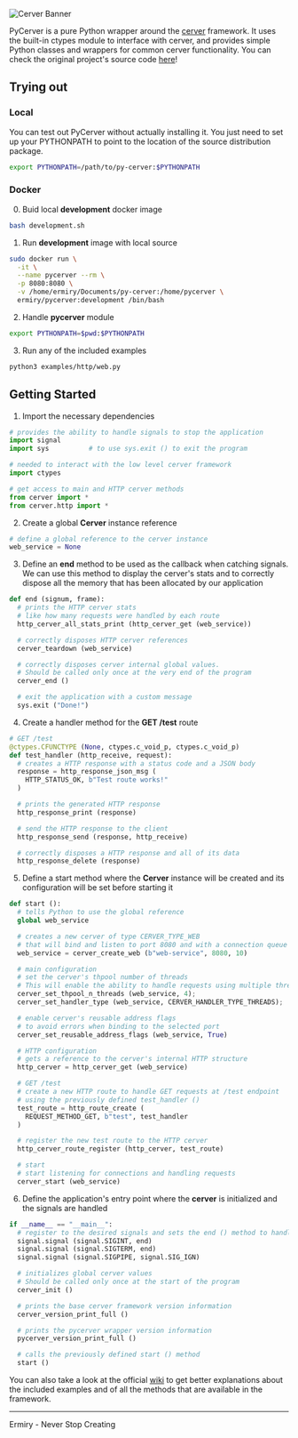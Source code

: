 ![Cerver Banner](https://ermiry.com/api/images/cerver/banner.png)

PyCerver is a pure Python wrapper around the [cerver](https://cerver.ermiry.com) framework. It uses the built-in ctypes module to interface with cerver, and provides simple Python classes and wrappers for common cerver functionality. You can check the original project's source code [here](https://github.com/ermiry/cerver)!

## Trying out

### Local

You can test out PyCerver without actually installing it. You just need to set up your PYTHONPATH to point to the location of the source distribution package.

``` bash
export PYTHONPATH=/path/to/py-cerver:$PYTHONPATH
```

### Docker

0. Buid local **development** docker image

``` bash
bash development.sh
```

1. Run **development** image with local source

``` bash
sudo docker run \
  -it \
  --name pycerver --rm \
  -p 8080:8080 \
  -v /home/ermiry/Documents/py-cerver:/home/pycerver \
  ermiry/pycerver:development /bin/bash
```

2. Handle **pycerver** module

``` bash
export PYTHONPATH=$pwd:$PYTHONPATH
```

3. Run any of the included examples

``` bash
python3 examples/http/web.py
```

## Getting Started

1. Import the necessary dependencies

``` python
# provides the ability to handle signals to stop the application
import signal
import sys			# to use sys.exit () to exit the program

# needed to interact with the low level cerver framework
import ctypes

# get access to main and HTTP cerver methods
from cerver import *
from cerver.http import *
```

2. Create a global **Cerver** instance reference

``` python
# define a global reference to the cerver instance
web_service = None
```

3. Define an **end** method to be used as the callback when catching signals. We can use this method to display the cerver's stats and to correctly dispose all the memory that has been allocated by our application

``` python
def end (signum, frame):
  # prints the HTTP cerver stats
  # like how many requests were handled by each route
  http_cerver_all_stats_print (http_cerver_get (web_service))

  # correctly disposes HTTP cerver references
  cerver_teardown (web_service)

  # correctly disposes cerver internal global values.
  # Should be called only once at the very end of the program
  cerver_end ()

  # exit the application with a custom message
  sys.exit ("Done!")
```

4. Create a handler method for the **GET /test** route

``` python
# GET /test
@ctypes.CFUNCTYPE (None, ctypes.c_void_p, ctypes.c_void_p)
def test_handler (http_receive, request):
  # creates a HTTP response with a status code and a JSON body
  response = http_response_json_msg (
    HTTP_STATUS_OK, b"Test route works!"
  )

  # prints the generated HTTP response
  http_response_print (response)

  # send the HTTP response to the client
  http_response_send (response, http_receive)

  # correctly disposes a HTTP response and all of its data
  http_response_delete (response)
```

5. Define a start method where the **Cerver** instance will be created and its configuration will be set before starting it

``` python
def start ():
  # tells Python to use the global reference
  global web_service

  # creates a new cerver of type CERVER_TYPE_WEB
  # that will bind and listen to port 8080 and with a connection queue of size 10
  web_service = cerver_create_web (b"web-service", 8080, 10)

  # main configuration
  # set the cerver's thpool number of threads
  # This will enable the ability to handle requests using multiple threads
  cerver_set_thpool_n_threads (web_service, 4);
  cerver_set_handler_type (web_service, CERVER_HANDLER_TYPE_THREADS);

  # enable cerver's reusable address flags
  # to avoid errors when binding to the selected port
  cerver_set_reusable_address_flags (web_service, True)

  # HTTP configuration
  # gets a reference to the cerver's internal HTTP structure
  http_cerver = http_cerver_get (web_service)

  # GET /test
  # create a new HTTP route to handle GET requests at /test endpoint
  # using the previously defined test_handler ()
  test_route = http_route_create (
    REQUEST_METHOD_GET, b"test", test_handler
  )

  # register the new test route to the HTTP cerver
  http_cerver_route_register (http_cerver, test_route)

  # start
  # start listening for connections and handling requests
  cerver_start (web_service)
```

6. Define the application's entry point where the **cerver** is initialized and the signals are handled

``` python
if __name__ == "__main__":
  # register to the desired signals and sets the end () method to handle them
  signal.signal (signal.SIGINT, end)
  signal.signal (signal.SIGTERM, end)
  signal.signal (signal.SIGPIPE, signal.SIG_IGN)

  # initializes global cerver values
  # Should be called only once at the start of the program
  cerver_init ()

  # prints the base cerver framework version information
  cerver_version_print_full ()

  # prints the pycerver wrapper version information
  pycerver_version_print_full ()

  # calls the previously defined start () method
  start ()
```

You can also take a look at the official [wiki](https://github.com/ermiry-com/py-cerver/wiki) to get better explanations about the included examples and of all the methods that are available in the framework.

---

Ermiry - Never Stop Creating
